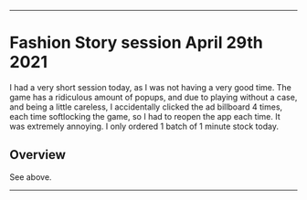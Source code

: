 
***

# Fashion Story session April 29th 2021

I had a very short session today, as I was not having a very good time. The game has a ridiculous amount of popups, and due to playing without a case, and being a little careless, I accidentally clicked the ad billboard 4 times, each time softlocking the game, so I had to reopen the app each time. It was extremely annoying. I only ordered 1 batch of 1 minute stock today.

## Overview

See above.

***
